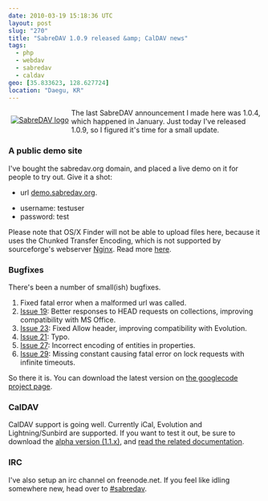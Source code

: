 ```yaml
---
date: 2010-03-19 15:18:36 UTC
layout: post
slug: "270"
title: "SabreDAV 1.0.9 released &amp; CalDAV news"
tags:
  - php
  - webdav
  - sabredav
  - caldav
geo: [35.833623, 128.627724]
location: "Daegu, KR"
---
```

<p style="float: left; padding: 0 5px 0 5px"><a href="http://sabre.io/"><img src="http://sabredav.org/img/sabredav_logo1.png" alt="SabreDAV logo" /></a></p>

<p>The last SabreDAV announcement I made here was 1.0.4, which happened in January. Just today I've released 1.0.9, so I figured it's time for a small update.</p>

<h3>A public demo site</h3>

<p>I've bought the sabredav.org domain, and placed a live demo on it for people to try out. Give it a shot:</p>

<ul>
  <li>url <a href="http://demo.sabredav.org/">demo.sabredav.org</a>.</p>
  <li>username: testuser</li>
  <li>password: test</li>
</ul>

<p>Please note that OS/X Finder will not be able to upload files here, because it uses the Chunked Transfer Encoding, which is not supported by sourceforge's webserver <a href="http://nginx.org/">Nginx</a>. Read more <a href="http://evertpot.com/260">here</a>.</p>

<h3>Bugfixes</h3>

<p>There's been a number of small(ish) bugfixes.</p>

<ol>
  <li>Fixed fatal error when a malformed url was called.</li>
  <li><a href="http://code.google.com/p/sabredav/issues/detail?id=19">Issue 19</a>: Better responses to HEAD requests on collections, improving compatibility with MS Office.</li>
  <li><a href="http://code.google.com/p/sabredav/issues/detail?id=23">Issue 23</a>: Fixed Allow header, improving compatibility with Evolution.</li>
  <li><a href="http://code.google.com/p/sabredav/issues/detail?id=21">Issue 21</a>: Typo.</li>
  <li><a href="http://code.google.com/p/sabredav/issues/detail?id=27">Issue 27</a>: Incorrect encoding of entities in properties.</li>
  <li><a href="http://code.google.com/p/sabredav/issues/detail?id=29">Issue 29</a>: Missing constant causing fatal error on lock requests with infinite timeouts.</li>
</ol>

<p>So there it is. You can download the latest version on <a href="https://github.com/fruux/sabre-dav/releases/">the googlecode project page</a>.</p>

<h3>CalDAV</h3>

<p>CalDAV support is going well. Currently iCal, Evolution and Lightning/Sunbird are supported. If you want to test it out, be sure to download the <a href="https://github.com/fruux/sabre-dav/releases/">alpha version (1.1.x)</a>, and <a href="http://sabre.io/dav/caldav/">read the related documentation</a>.</p>

<h3>IRC</h3>

<p>I've also setup an irc channel on freenode.net. If you feel like idling somewhere new, head over to <a href="irc://freenode.net/#sabredav">#sabredav</a>.</p>
